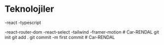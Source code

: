# Teknolojiler

-react
-typescript

-react-router-dom
-react-select
-tailwind
-framer-motion
#   C a r - R E N D A L  
 g i t  
 i n i t  
 g i t  
 a d d  
 .  
 g i t  
 c o m m i t  
 - m  
 f i r s t   c o m m i t  
 # Car-RENDAL
